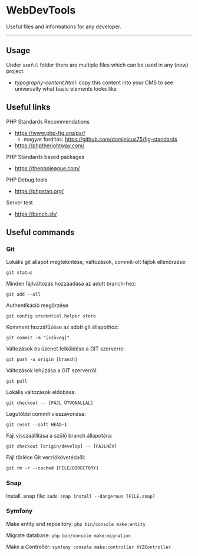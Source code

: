 # WebDevTools

Useful files and informations for any developer.

---

## Usage

Under `useful` folder there are multiple files which can be used in any (new) project.

 - *typography-content.html*: copy this content into your CMS to see universally what basic elements looks like

## Useful links

PHP Standards Recommendations

- https://www.php-fig.org/psr/
  - magyar fordítás: https://github.com/dominicus75/fig-standards
- https://phptherightway.com/

PHP Standards based packages

- https://thephpleague.com/

PHP Debug tools

- https://phpstan.org/

Server test

- https://bench.sh/

## Useful commands

### Git

Lokális git állapot megtekintése, változások, commit-olt fájlok ellenőrzése:

`git status`

Minden fájlváltozás hozzáadása az adott branch-hez:

`git add --all`

Authentikáció megőrzése

`git config credential.helper store`

Komment hozzáfűzése az adott git állapothoz:

`git commit -m "[szöveg]"`

Változások és üzenet felküldése a GIT szerverre:

`git push -u origin [branch]`

Változások lehúzása a GIT szerverről:

`git pull`

Lokális változások eldobása:

`git checkout -- [FÁJL ÚTVONALLAL]`

Legutóbbi commit visszavonása:

`git reset --soft HEAD~1`

Fájl visszaállítása a szülő branch állapotára:

`git checkout [origin/develop] -- [FÁJLNÉV]`

Fájl törlése Git verziókövetésből:

`git rm -r --cached [FILE/DIRECTORY]`

### Snap

Install .snap file: `sudo snap install --dangerous [FILE.snap]`

### Symfony

Make entity and repository: `php bin/console make:entity`

Migrate database: `php bin/console make:migration`

Make a Controller: `symfony console make:controller XYZController`
